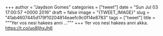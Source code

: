 
+++
author = "Jaydson Gomes"
categories = ["tweet"]
date = "Sun Jul 03 17:00:57 +0000 2016"
draft = false
image = "{TWEET_IMAGE}"
slug = "41ab4607445d179f10204814eaefc9c0f14e8783"
tags = ["tweet"]
title = """Yer vos nesi hakees anni ..."""
+++
Yer vos nesi hakees anni akka. https://t.co/uo8IjhxJh6
